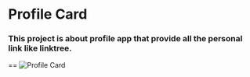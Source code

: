 # Profile Card

### This project is about profile app that provide all the personal link like linktree.
==
![Profile Card](https://user-images.githubusercontent.com/47666475/193283331-55059620-0ea7-4a16-983a-2955a6a53809.png)
